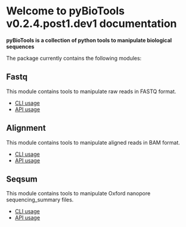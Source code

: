 # Welcome to pyBioTools v0.2.4.post1.dev1 documentation

**pyBioTools is a collection of python tools to manipulate biological sequences**

The package currently contains the following modules:

## Fastq

This module contains tools to manipulate raw reads in FASTQ format.

* [CLI usage](usage/Fastq/CLI)
* [API usage](usage/Fastq/API)

## Alignment

This module contains tools to manipulate aligned reads in BAM format.

* [CLI usage](usage/Alignment/CLI)
* [API usage](usage/Alignment/API)

## Seqsum

This module contains tools to manipulate Oxford nanopore sequencing_summary files.

* [CLI usage](usage/Seqsum/CLI)
* [API usage](usage/Seqsum/API)
